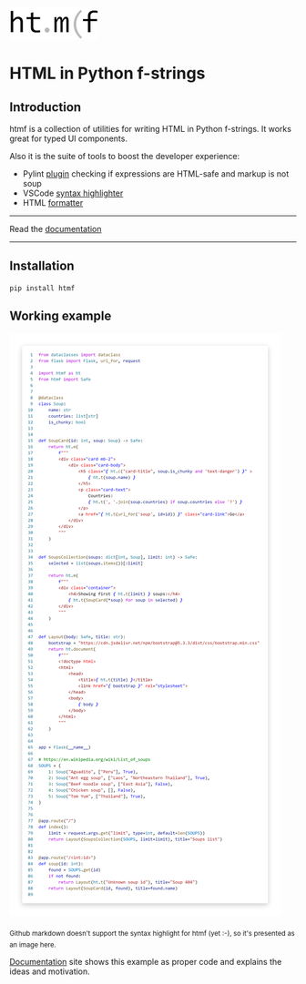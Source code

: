 ![](docs/docs/logo_small.png)

# HTML in Python f-strings

## Introduction

htmf is a collection of utilities for writing HTML in Python f-strings. It works great for typed UI components.

Also it is the suite of tools to boost the developer experience:

- Pylint [plugin](https://jkmnt.github.io/htmf/lint) checking if expressions are HTML-safe and markup is not soup
- VSCode [syntax highlighter](https://jkmnt.github.io/htmf/highlight)
- HTML [formatter](https://jkmnt.github.io/htmf/format)

---

Read the [documentation](https://jkmnt.github.io/htmf)

---

## Installation

```shell
pip install htmf
```

## Working example

![example](docs/docs/soups.png)

<sub>Github markdown doesn't support the syntax highlight for htmf (yet :-), so it's presented as an image here.
</sub>

[Documentation](https://jkmnt.github.io/htmf) site shows this example as proper code and
explains the ideas and motivation.
